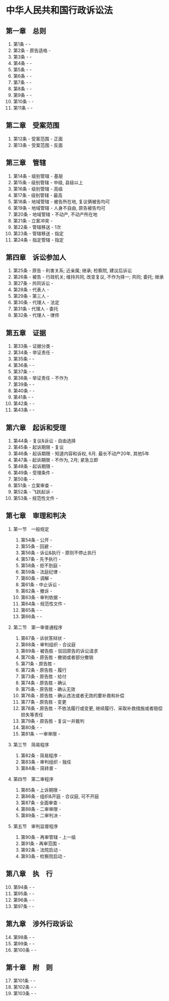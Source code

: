 # 中华人民共和国行政诉讼法

## 第一章　总则

1. 第1条 -  - 
1. 第2条 - 原告适格 - 
1. 第3条 -  - 
1. 第4条 -  - 
1. 第5条 -  - 
1. 第6条 -  - 
1. 第7条 -  - 
1. 第8条 -  - 
1. 第9条 -  - 
1. 第10条 -  - 
1. 第11条 -  - 


## 第二章　受案范围
1. 第12条 - 受案范围 - 正面
1. 第13条 - 受案范围 - 反面


## 第三章　管辖
1. 第14条 - 级别管辖 - 基层
1. 第15条 - 级别管辖 - 中级, 县级以上 
1. 第16条 - 级别管辖 - 高级
1. 第17条 - 级别管辖 - 最高
1. 第18条 - 地域管辖 - 被告所在地, 复议俩被告均可
1. 第19条 - 地域管辖 - 人身不自由, 原告被告均可
1. 第20条 - 地域管辖 - 不动产, 不动产所在地
1. 第21条 - 立案冲突 - 
1. 第22条 - 管辖移送 - 1次
1. 第23条 - 管辖移送 - 指定
1. 第24条 - 指定管辖 - 指定

## 第四章　诉讼参加人

1. 第25条 - 原告 - 利害关系; 近亲属; 继承; 检察院, 建议后诉讼
1. 第26条 - 被告 - 行政机关; 维持共同, 改变复议, 不作为择一; 共同; 委托; 继承
1. 第27条 - 共同诉讼 - 
1. 第28条 - 代表人 - 
1. 第29条 - 第三人 - 
1. 第30条 - 代理人 - 法定
1. 第31条 - 代理人 - 委托
1. 第32条 - 代理人 - 律师

## 第五章　证据

1. 第33条 - 证据分类 - 
1. 第34条 - 举证责任 - 
1. 第35条 -  - 
1. 第36条 -  - 
1. 第37条 -  - 
1. 第38条 - 举证责任 - 不作为
1. 第39条 -  - 
1. 第40条 -  - 
1. 第41条 -  - 
1. 第42条 -  - 
1. 第43条 -  - 

## 第六章　起诉和受理

1. 第44条 - 复议&诉讼 - 自由选择 
1. 第45条 - 起诉期限 - 复议
1. 第46条 - 起诉期限 - 知道内容和诉权, 6月. 最长不动产20年, 其他5年
1. 第47条 - 起诉期限 - 不作为, 2月; 紧急立即
1. 第48条 - 起诉期限 - 
1. 第49条 - 受理条件 - 
1. 第50条 -  - 
1. 第51条 - 立案审查 - 
1. 第52条 - 飞跃起诉 - 
1. 第53条 - 规范性文件 - 

## 第七章　审理和判决

1. 第一节　一般规定

    1. 第54条 - 公开 - 
    2. 第55条 - 回避 - 
    3. 第56条 - 诉讼&执行 - 原则不停止执行 
    4. 第57条 - 先予执行 - 
    5. 第58条 - 拒不到庭 - 
    6. 第59条 - 法庭纪律 - 
    7. 第60条 - 调解 - 
    8. 第61条 - 中止诉讼 - 
    9. 第62条 - 撤诉 - 
    10. 第63条 - 审判依据 - 
    11. 第64条 - 规范性文件 - 
    12. 第65条 -  - 
    13. 第66条 -  - 

2. 第二节　第一审普通程序

    1. 第67条 - 诉状答辩状 - 
    2. 第68条 - 审判组织 -  合议庭
    3. 第69条 - 被告胜 - 驳回原告的诉讼请求
    4. 第70条 - 原告胜 - 撤销或者部分撤销
    5. 第71条 - 原告胜 - 
    6. 第72条 - 原告胜 - 履行
    7. 第73条 - 原告胜 - 给付
    8. 第74条 - 原告胜 - 确认
    9. 第75条 - 原告胜 - 确认无效
    10. 第76条 - 原告胜 - 确认违法或者无效的要补救和补偿
    11. 第77条 - 原告胜 - 变更
    12. 第78条 - 原告胜 - 不依法履行或变更, 继续履行、采取补救措施或者赔偿损失等责任
    13. 第79条 - 原告胜 - 复议一并裁判
    14. 第80条 -  - 
    15. 第81条 - 一审审限 - 

3. 第三节　简易程序

    1. 第82条 - 简易程序 - 
    2. 第83条 - 审判组织 - 独任
    3. 第84条 - 简转普 - 

4. 第四节　第二审程序

    1. 第85条 - 上诉期限 - 
    2. 第86条 - 组织&开庭 - 合议庭, 可不开庭
    3. 第87条 - 全面审查 - 
    4. 第88条 - 二审审限 - 
    5. 第89条 - 二审判决 - 

5. 第五节　审判监督程序

    1. 第90条 - 再审管辖 - 上一级 
    2. 第91条 - 再审范围 - 
    3. 第92条 - 法院启动 - 
    4. 第93条 - 检察院启动 - 

## 第八章　执　行

10. 第94条 -  - 
11. 第95条 -  - 
12. 第96条 -  - 
13. 第97条 -  - 

## 第九章　涉外行政诉讼

14. 第98条 -  - 
15. 第99条 -  - 
16. 第100条 -  - 

## 第十章　附　则

17. 第101条 -  - 
18. 第102条 -  - 
19. 第103条 -  - 
